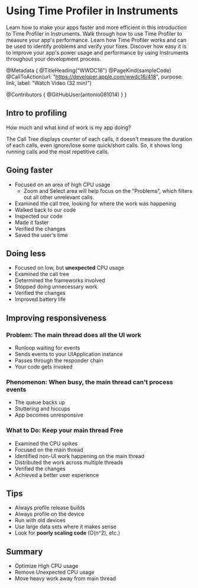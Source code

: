 # Using Time Profiler in Instruments

Learn how to make your apps faster and more efficient in this introduction to Time Profiler in Instruments. Walk through how to use Time Profiler to measure your app's performance. Learn how Time Profiler works and can be used to identify problems and verify your fixes. Discover how easy it is to improve your app's power usage and performance by using Instruments throughout your development process.

@Metadata {
   @TitleHeading("WWDC16")
   @PageKind(sampleCode)
   @CallToAction(url: "https://developer.apple.com/wwdc16/418", purpose: link, label: "Watch Video (32 min)")

   @Contributors {
      @GitHubUser(antonio081014)
   }
}



## Intro to profiling

How much and what kind of work is my app doing?

The Call Tree displays counter of each calls, it doesn't measure the duration of each calls, even ignore/lose some quick/short calls. So, it shows long running calls and the most repetitive calls.

## Going faster

- Focused on an area of high CPU usage
  - Zoom and Select area will help focus on the "Problems", which filters out all other unrelevant calls.
- Examined the call tree, looking for where the work was happening
- Walked back to our code
- Inspected our code
- Made it faster
- Verified the changes
- Saved the user's time

## Doing less

- Focused on low, but __unexpected__ CPU usage
- Examined the call tree
- Determined the frameworks involved
- Stopped doing unnecessary work
- Verified the changes
- Improved battery life

## Improving responsiveness

### Problem: The main thread does all the UI work
- Runloop waiting for events
- Sends events to your UIApplication instance
- Passes through the responder chain
- Your code gets invoked

### Phenomenon: When busy, the main thread can't process events

- The queue backs up
- Stuttering and hiccups
- App becomes unresponsive

### What to Do: Keep your main thread Free

- Examined the CPU spikes
- Focused on the main thread
- Identified non-UI work happening on the main thread
- Distributed the work across multiple threads
- Verified the changes
- Achieved a better user experience

## Tips

- Always profile release builds
- Always profile on the device
- Run with old devices
- Use large data sets where it makes sense
- Look for **poorly scaling code** (O(n^2), etc.)

## Summary

- Optimize High CPU usage
- Remove Unexpected CPU usage
- Move heavy work away from main thread
